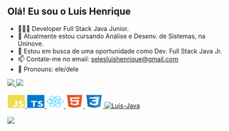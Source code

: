    ##            Olá! Eu sou o Luis Henrique
   
-  👨🏾‍💻 Developer Full Stack Java Junior.
- 🌱 Atualmente estou cursando Análise e Desenv. de Sistemas, na Uninove.
- 💞️  Estou em busca  de uma oportunidade como Dev. Full Stack Java Jr.
- 📫  Contate-me no email: selesluishenrique@gmail.com
-  🙂 Pronouns: ele/dele

<a href="https://github.com/Luisseles">
  <img height="180em" src="https://github-readme-stats.vercel.app/api?username=Luisseles&show_icons=true&theme=dracula&include_all_commits=true&count_private=true"/>
  <img height="180em" src="https://github-readme-stats.vercel.app/api/top-langs/?username=Luisseles&layout=compact&langs_count=7&theme=dracula"/>

   <br>
   </div>
<div style="display: inline_block"><br>
   <img align="justify" alt="Luis-Js" height="30" width="40" src="https://raw.githubusercontent.com/devicons/devicon/master/icons/javascript/javascript-plain.svg">
  <img align="justify" alt="Luis-Ts" height="30" width="40" src="https://raw.githubusercontent.com/devicons/devicon/master/icons/typescript/typescript-plain.svg">
  <img align="justify" alt="Luis-React" height="30" width="40" src="https://raw.githubusercontent.com/devicons/devicon/master/icons/react/react-original.svg">
  <img align="justify" alt="Luis-HTML" height="30" width="40" src="https://raw.githubusercontent.com/devicons/devicon/master/icons/html5/html5-original.svg">
  <img align="justify" alt="Luis-CSS" height="30" width="40" src="https://raw.githubusercontent.com/devicons/devicon/master/icons/css3/css3-original.svg">
      <img align="justify" alt="Luis-Java" height="31" width="29" <img src="https://cdn.icon-icons.com/icons2/159/PNG/128/java_22523.png" class="lazy" data-original="https://cdn.icon-icons.com/icons2/159/PNG/128/java_22523.png" title="Download ícone Java   Livre" alt="ícone Java" style="display: inline;">

   
       
   </div>

   <br>
   
   
   
   <div> 
   <a href="https://www.linkedin.com/in/luis-henrique-seles-58b664207/" target="_blank"><img src="https://img.shields.io/badge/-LinkedIn-%230077B5?style=for-the-badge&logo=linkedin&logoColor=white" target="_blank"><br>
      
      
   </div>

      
